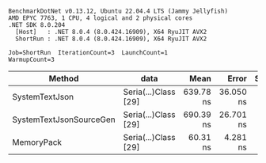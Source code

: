 ```

BenchmarkDotNet v0.13.12, Ubuntu 22.04.4 LTS (Jammy Jellyfish)
AMD EPYC 7763, 1 CPU, 4 logical and 2 physical cores
.NET SDK 8.0.204
  [Host]   : .NET 8.0.4 (8.0.424.16909), X64 RyuJIT AVX2
  ShortRun : .NET 8.0.4 (8.0.424.16909), X64 RyuJIT AVX2

Job=ShortRun  IterationCount=3  LaunchCount=1  
WarmupCount=3  

```
| Method                  | data                 | Mean      | Error     | StdDev   | Min       | Max       | Gen0   | Allocated |
|------------------------ |--------------------- |----------:|----------:|---------:|----------:|----------:|-------:|----------:|
| SystemTextJson          | Seria(...)Class [29] | 639.78 ns | 36.050 ns | 1.976 ns | 638.59 ns | 642.07 ns | 0.0038 |     392 B |
| SystemTextJsonSourceGen | Seria(...)Class [29] | 690.39 ns | 26.701 ns | 1.464 ns | 688.89 ns | 691.81 ns | 0.0048 |     464 B |
| MemoryPack              | Seria(...)Class [29] |  60.31 ns |  4.281 ns | 0.235 ns |  60.12 ns |  60.57 ns | 0.0014 |     120 B |
